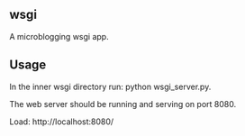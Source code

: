 <h2>wsgi</h2>

A microblogging wsgi app. 

<h2>Usage</h2>
In the inner wsgi directory run: python wsgi_server.py.<br>

The web server should be running and serving on port 8080.<br> 

Load: http://localhost:8080/